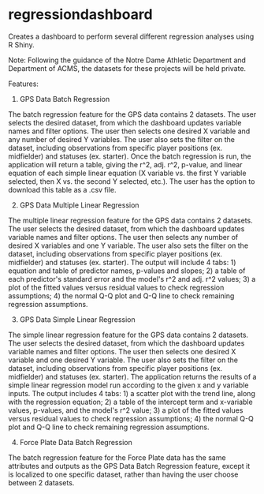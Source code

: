 # regressiondashboard
Creates a dashboard to perform several different regression analyses using R Shiny.

Note: Following the guidance of the Notre Dame Athletic Department and Department of ACMS, the datasets for these projects will be held private.

Features:

1. GPS Data Batch Regression

The batch regression feature for the GPS data contains 2 datasets. The user selects the desired dataset, from which the dashboard updates variable names and filter options. The user then selects one desired X variable and any number of desired Y variables. The user also sets the filter on the dataset, including observations from specific player positions (ex. midfielder) and statuses (ex. starter). Once the batch regression is run, the application will return a table, giving the r^2, adj. r^2, p-value, and linear equation of each simple linear equation (X variable vs. the first Y variable selected, then X vs. the second Y selected, etc.). The user has the option to download this table as a .csv file.


2. GPS Data Multiple Linear Regression

The multiple linear regression feature for the GPS data contains 2 datasets. The user selects the desired dataset, from which the dashboard updates variable names and filter options. The user then selects any number of desired X variables and one Y variable. The user also sets the filter on the dataset, including observations from specific player positions (ex. midfielder) and statuses (ex. starter). The output will include 4 tabs: 1) equation and table of predictor names, p-values and slopes; 2) a table of each predictor's standard error and the model's r^2 and adj. r^2 values; 3) a plot of the fitted values versus residual values to check regression assumptions; 4) the normal Q-Q plot and Q-Q line to check remaining regression assumptions.


3. GPS Data Simple Linear Regression

The simple linear regression feature for the GPS data contains 2 datasets. The user selects the desired dataset, from which the dashboard updates variable names and filter options. The user then selects one desired X variable and one desired Y variable. The user also sets the filter on the dataset, including observations from specific player positions (ex. midfielder) and statuses (ex. starter). The application returns the results of a simple linear regression model run according to the given x and y variable inputs. The output includes 4 tabs: 1) a scatter plot with the trend line, along with the regression equation; 2) a table of the intercept term and x-variable values, p-values, and the model's r^2 value; 3) a plot of the fitted values versus residual values to check regression assumptions; 4) the normal Q-Q plot and Q-Q line to check remaining regression assumptions.


4. Force Plate Data Batch Regression

The batch regression feature for the Force Plate data has the same attributes and outputs as the GPS Data Batch Regression feature, except it is localized to one specific dataset, rather than having the user choose between 2 datasets.
